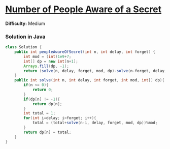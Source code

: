 # [Number of People Aware of a Secret](https://leetcode.com/problems/number-of-people-aware-of-a-secret/)
**Difficulty:** Medium

### Solution in Java
```java
class Solution {
    public int peopleAwareOfSecret(int n, int delay, int forget) {
        int mod = (int)1e9+7;
        int[] dp = new int[n+1];
        Arrays.fill(dp, -1);
        return (solve(n, delay, forget, mod, dp)-solve(n-forget, delay, forget, mod, dp)+mod)%mod;
    }
    public int solve(int n, int delay, int forget, int mod, int[] dp){
        if(n <= 0){
            return 0;
        }
        if(dp[n] != -1){
            return dp[n];
        }
        int total = 1;
        for(int i=delay; i<forget; i++){
            total = (total+solve(n-i, delay, forget, mod, dp))%mod;
        }
        return dp[n] = total;
    }
}
```
